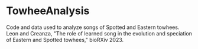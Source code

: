 # TowheeAnalysis

Code and data used to analyze songs of Spotted and Eastern towhees. Leon and Creanza, "The role of learned song in the evolution and speciation of Eastern and Spotted towhees," bioRXiv 2023.
